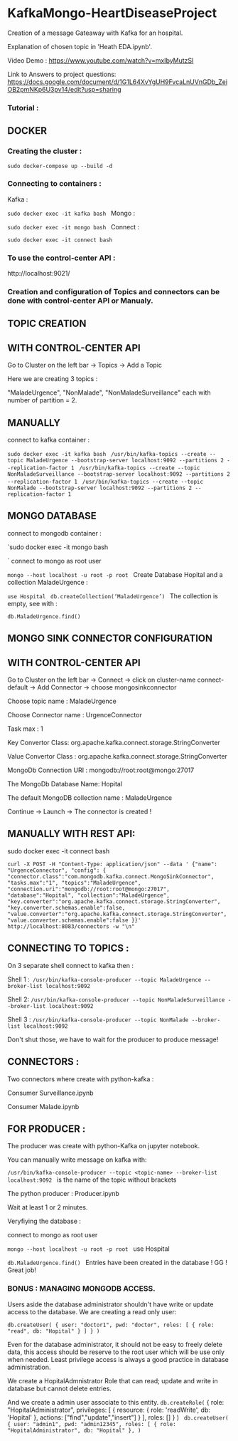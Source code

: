 # KafkaMongo-HeartDiseaseProject
Creation of a message Gateaway with Kafka for an hospital.

Explanation of chosen topic in 
'Heath EDA.ipynb'. 

Video Demo : https://www.youtube.com/watch?v=mxIbyMutzSI

Link to Answers to project questions: https://docs.google.com/document/d/1G1L64XvYgUH9FvcaLnUVnGDb_ZeiOB2pmNKp6U3pv14/edit?usp=sharing

### Tutorial : 

## DOCKER 

### Creating the cluster : 
`sudo docker-compose up --build -d 
`
### Connecting to containers :

Kafka : 

`sudo docker exec -it kafka bash
`
Mongo : 

`sudo docker exec -it mongo bash
`
Connect : 

`sudo docker exec -it connect bash
`
### To use the control-center API :

http://localhost:9021/

### Creation and configuration of Topics and connectors can be done with control-center API or Manualy.

## TOPIC CREATION

## WITH CONTROL-CENTER API

Go to Cluster on the left bar -> Topics -> Add a Topic

Here we are creating 3 topics : 

"MaladeUrgence", "NonMalade", "NonMaladeSurveillance" each with number of partition = 2.

## MANUALLY 

connect to kafka container : 

`sudo docker exec -it kafka bash
`
`/usr/bin/kafka-topics --create --topic MaladeUrgence --bootstrap-server localhost:9092 --partitions 2 --replication-factor 1
`
`/usr/bin/kafka-topics --create --topic NonMaladeSurveillance --bootstrap-server localhost:9092 --partitions 2 --replication-factor 1
`
`/usr/bin/kafka-topics --create --topic NonMalade --bootstrap-server localhost:9092 --partitions 2 --replication-factor 1
`
## MONGO DATABASE

connect to mongodb container : 

`sudo docker exec -it mongo bash

`
connect to mongo as root user

`mongo --host localhost -u root -p root
`
Create Database Hopital and a collection MaladeUrgence : 

`use Hospital
`
`db.createCollection(‘MaladeUrgence’)
`
The collection is empty, see with : 

`db.MaladeUrgence.find()
`
## MONGO SINK CONNECTOR CONFIGURATION

## WITH CONTROL-CENTER API

Go to Cluster on the left bar -> Connect -> click on cluster-name connect-default -> Add Connector -> choose mongosinkconnector

Choose topic name : MaladeUrgence 

Choose Connector name : UrgenceConnector

Task max : 1

Key Convertor Class: org.apache.kafka.connect.storage.StringConverter

Value Convertor Class : org.apache.kafka.connect.storage.StringConverter

MongoDb Connection URI : mongodb://root:root@mongo:27017

The MongoDb Database Name: Hopital

The default MongoDB collection name : MaladeUrgence

Continue -> Launch -> The connector is created ! 


## MANUALLY WITH REST API:

sudo docker exec -it connect bash

`curl -X POST -H "Content-Type: application/json" --data '
  {"name": "UrgenceConnector",
   "config": {
     "connector.class":"com.mongodb.kafka.connect.MongoSinkConnector",
     "tasks.max":"1",
     "topics":"MaladeUrgence",
     "connection.uri":"mongodb://root:root@mongo:27017",
     "database":"Hopital",
     "collection":"MaladeUrgence",
     "key.converter":"org.apache.kafka.connect.storage.StringConverter",
     "key.converter.schemas.enable":false,
     "value.converter":"org.apache.kafka.connect.storage.StringConverter",
     "value.converter.schemas.enable":false
 }}' http://localhost:8083/connectors -w "\n"`

## CONNECTING TO TOPICS : 

On 3 separate shell connect to kafka then : 

Shell 1 :` /usr/bin/kafka-console-producer --topic MaladeUrgence --broker-list localhost:9092`

Shell 2: `/usr/bin/kafka-console-producer --topic NonMaladeSurveillance --broker-list localhost:9092`

Shell 3 : `/usr/bin/kafka-console-producer --topic NonMalade --broker-list localhost:9092`

Don't shut those, we have to wait for the producer to produce message! 

## CONNECTORS : 
Two connectors where create with python-kafka :

Consumer Surveillance.ipynb

Consumer Malade.ipynb


## FOR PRODUCER : 

The producer was create with python-Kafka on jupyter notebook. 

You can manually write message on kafka with:

`/usr/bin/kafka-console-producer --topic <topic-name> --broker-list localhost:9092
`
<topic-name> is the name of the topic without brackets

The python producer : 
Producer.ipynb

Wait at least 1 or 2 minutes. 

Veryfiying the database : 

connect to mongo as root user

`mongo --host localhost -u root -p root
`
use Hospital

`db.MaladeUrgence.find()
`
Entries have been created in the database ! 
GG ! Great job! 

### BONUS : MANAGING MONGODB ACCESS.

Users aside the database administrator shouldn't have write or update access to the database.
We are creating a read only user: 

`db.createUser(
{
user: "doctor1",
pwd: "doctor",
roles: [
{
role: "read",
db: "Hopital"
}
]
}
)`

Even for the database administrator, it should not be easy to freely delete data, this access should be reserve to the root user which will be use only when needed. Least privilege access is always a good practice in database administration. 

We create a HopitalAdmnistrator Role that can read; update and write in database but cannot delete entries. 

And we create a admin user associate to this entity.
`
db.createRole(
`   {
     role: "HopitalAdministrator", 
     privileges: [
       {
          resource: {
            role: 'readWrite',
            db: 'Hopital'
          }, actions: ["find","update","insert"]
        }
     ],
     roles: []
   }
)`
`
`
db.createUser(
{
user: "admin1",
pwd: "admin12345",
roles: [
{
role: "HopitalAdministrator", db: "Hopital"
},
)
`
